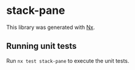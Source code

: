 # stack-pane

This library was generated with [Nx](https://nx.dev).

## Running unit tests

Run `nx test stack-pane` to execute the unit tests.
